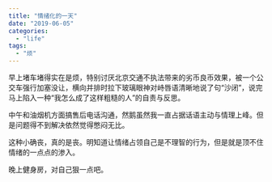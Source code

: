 ```yaml
---
title: "情绪化的一天"
date: "2019-06-05"
categories: 
  - "life"
tags: 
  - "烦"
---
```


早上堵车堵得实在是烦，特别讨厌北京交通不执法带来的劣币良币效果，被一个公交车强行加塞没让，横向并排时拉下玻璃眼神对峙唇语清晰地说了句“沙闭”，说完马上陷入一种“我怎么成了这样粗糙的人”的自责与反思。

中午和油烟机方面搞售后电话沟通，然鹅虽然我一直占据话语主动与情理上峰。但是问题得不到解决依然觉得憋闷无比。

这种小确丧，真的是丧。明知道让情绪占领自己是不理智的行为，但是就是顶不住情绪的一点点的渗入。

晚上健身房，对自己狠一点吧。
